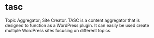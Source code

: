 # tasc
Topic Aggregator; Site Creator.  TASC is a content aggregator that is designed to function as a WordPress plugin.  It can easily be used create multiple WordPress sites focusing on different topics.
